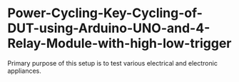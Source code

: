 # Power-Cycling-Key-Cycling-of-DUT-using-Arduino-UNO-and-4-Relay-Module-with-high-low-trigger
Primary purpose of this setup is to test various electrical and electronic appliances.
